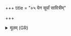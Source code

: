 +++
title = "०५ येन सूर्यां सावित्रीम्"

+++
<details><summary>मूलम् (GR)</summary>

येन सूर्यां सावित्रीम्  
अश्विनोहतुः पथा ।  
तेन सम् अब्रवीद् भगो  
जायाम् आ वहताद् इति ॥
</details>